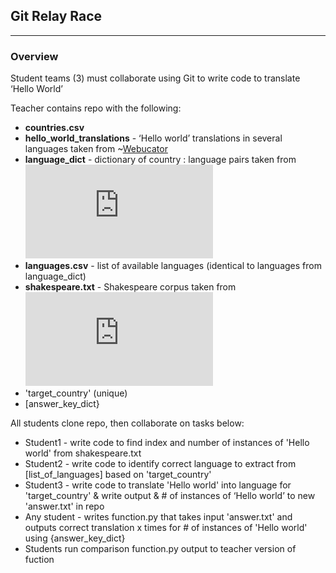 ## Git Relay Race
---  

### Overview  
Student teams (3) must collaborate using Git to write code to translate ‘Hello World’

Teacher contains repo with the following:
*  __countries.csv__
*  __hello_world_translations__ - ‘Hello world’ translations in several languages taken from ~[Webucator](https://www.webucator.com/blog/2010/03/saying-hello-world-in-your-language-using-javascript/) 
*  __language_dict__ - dictionary of country : language pairs taken from ![CIA Factbook](https://www.cia.gov/library/publications/the-world-factbook/fields/2098.html)
*  __languages.csv__ - list of available languages (identical to languages from language_dict)
*  __shakespeare.txt__ - Shakespeare corpus taken from ![Project Gutenberg Shakespeare text](https://ocw.mit.edu/ans7870/6/6.006/s08/lecturenotes/files/t8.shakespeare.txt)
*  'target_country' (unique)
*  [answer_key_dict}

All students clone repo, then collaborate on tasks below:

*  Student1 - write code to find index and number of instances of 'Hello world' from shakespeare.txt
*  Student2 - write code to identify correct language to extract from [list_of_languages] based on 'target_country'
*  Student3 - write code to translate 'Hello world' into language for 'target_country' & write output & # of instances of ‘Hello world’ to new 'answer.txt' in repo
*  Any student - writes function.py that takes input 'answer.txt' and outputs correct translation x times for # of instances of 'Hello world' using {answer_key_dict}
*  Students run comparison function.py output to teacher version of fuction